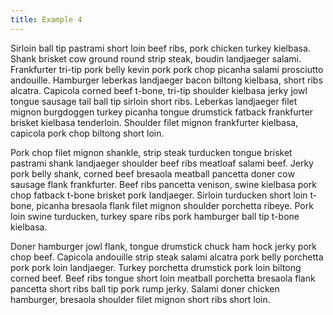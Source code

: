 ```yaml
---
title: Example 4
---
```

Sirloin ball tip pastrami short loin beef ribs, pork chicken turkey kielbasa. Shank brisket cow ground round strip steak, boudin landjaeger salami. Frankfurter tri-tip pork belly kevin pork pork chop picanha salami prosciutto andouille. Hamburger leberkas landjaeger bacon biltong kielbasa, short ribs alcatra. Capicola corned beef t-bone, tri-tip shoulder kielbasa jerky jowl tongue sausage tail ball tip sirloin short ribs. Leberkas landjaeger filet mignon burgdoggen turkey picanha tongue drumstick fatback frankfurter brisket kielbasa tenderloin. Shoulder filet mignon frankfurter kielbasa, capicola pork chop biltong short loin.

Pork chop filet mignon shankle, strip steak turducken tongue brisket pastrami shank landjaeger shoulder beef ribs meatloaf salami beef. Jerky pork belly shank, corned beef bresaola meatball pancetta doner cow sausage flank frankfurter. Beef ribs pancetta venison, swine kielbasa pork chop fatback t-bone brisket pork landjaeger. Sirloin turducken short loin t-bone, picanha bresaola flank filet mignon shoulder porchetta ribeye. Pork loin swine turducken, turkey spare ribs pork hamburger ball tip t-bone kielbasa.

Doner hamburger jowl flank, tongue drumstick chuck ham hock jerky pork chop beef. Capicola andouille strip steak salami alcatra pork belly porchetta pork pork loin landjaeger. Turkey porchetta drumstick pork loin biltong corned beef. Beef ribs tongue short loin meatball porchetta bresaola flank pancetta short ribs ball tip pork rump jerky. Salami doner chicken hamburger, bresaola shoulder filet mignon short ribs short loin.